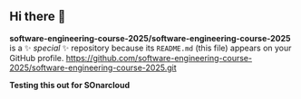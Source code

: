 ## Hi there 👋


**software-engineering-course-2025/software-engineering-course-2025** is a ✨ _special_ ✨ repository because its `README.md` (this file) appears on your GitHub profile.
https://github.com/software-engineering-course-2025/software-engineering-course-2025.git


**Testing this out for SOnarcloud**



